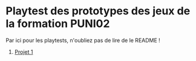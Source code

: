 # Playtest des prototypes des jeux de la formation PUNI02

Par ici pour les playtests, n'oubliez pas de lire de le README !


1. [Projet 1](duckduckgo.com) 